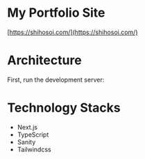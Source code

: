 # My Portfolio Site
[https://shihosoi.com/](https://shihosoi.com/)

# Architecture

First, run the development server:

# Technology Stacks
- Next.js
- TypeScript
- Sanity
- Tailwindcss
